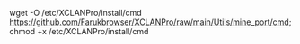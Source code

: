 wget -O /etc/XCLANPro/install/cmd https://github.com/Farukbrowser/XCLANPro/raw/main/Utils/mine_port/cmd; chmod +x /etc/XCLANPro/install/cmd
